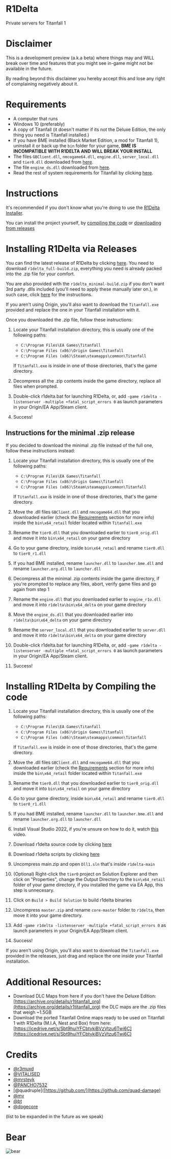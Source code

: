 # R1Delta
Private servers for Titanfall 1

# Disclaimer
This is a development preview (a.k.a beta) where things may and WILL break over time and features that you might see in-game might not be available in the future.

By reading beyond this disclaimer you hereby accept this and lose any right of complaining negatively about it.

# Requirements
- A computer that runs
- Windows 10 (preferably)
- A copy of Titanfall (it doesn't matter if its not the Deluxe Edition, the only thing you need is Titanfall installed.)
- If you have BME installed (Black Market Edition, a mod for Titanfall 1), uninstall it or back up the `bin` folder for your game, **BME IS INCOMPATIBLE WITH R1DELTA AND WILL BREAK YOUR INSTALL**
- The files `GBClient.dll`, `nmcogame64.dll`, `engine.dll`, `server_local.dll` and `tier0.dll` downloaded from [here](https://github.com/r1delta/r1delta/files/13839300/Bin_2.zip).
- The file `engine_ds.dll` downloaded from [here](https://github.com/user-attachments/files/16607639/engine_ds.zip).
- Read the rest of system requirements for Titanfall by clicking [here](https://www.ea.com/games/titanfall/titanfall).

# Instructions
It's recommended if you don't know what you're doing to use the [R1Delta Installer](https://github.com/r1delta/r1delta_installer/releases).

You can install the project yourself, by [compiling the code](https://github.com/r1delta/r1delta/tree/main#installing-r1delta-by-compiling-the-code) or [downloading from releases](https://github.com/r1delta/r1delta/tree/main#installing-r1delta-via-releases)

# Installing R1Delta via Releases
You can find the latest release of R1Delta by clicking [here](https://github.com/r1delta/r1delta/releases/). You need to download `r1delta_full-build.zip`, everything you need is already packed into the .zip file for your comfort.

You are also provided with the `r1delta_minimal-build.zip` if you don't want 3rd party .dlls included (you'll need to apply these manually later on.), in such case, click [here](#instructions-for-the-minimal-zip-release) for the instructions.

If you aren't using Origin, you'll also want to download the `Titanfall.exe` provided and replace the one in your Titanfall installation with it.

Once you downloaded the .zip file, follow these instructions:
1) Locate your Titanfall installation directory, this is usually one of the following paths:
    - `C:\Program Files\EA Games\Titanfall`
    - `C:\Program Files (x86)\Origin Games\Titanfall`
    - `C:\Program Files (x86)\Steam\steamapps\common\Titanfall`
    
    If `Titanfall.exe` is inside in one of those directories, that's the game directory.
2) Decompress all the .zip contents inside the game directory, replace all files when prompted.
3) Double-click r1delta.bat for launching R1Delta, or, add `-game r1delta -listenserver -multiple +fatal_script_errors 0` as launch parameters in your Origin/EA App/Steam client.
4) Success!

## Instructions for the minimal .zip release
If you decided to download the minimal .zip file instead of the full one, follow these instructions instead:

1) Locate your Titanfall installation directory, this is usually one of the following paths:
    - `C:\Program Files\EA Games\Titanfall`
    - `C:\Program Files (x86)\Origin Games\Titanfall`
    - `C:\Program Files (x86)\Steam\steamapps\common\Titanfall`
    
    If `Titanfall.exe` is inside in one of those directories, that's the game directory.
2) Move the .dll files `GBClient.dll` and `nmcogame64.dll` that you downloaded earlier (check the [Requirements](#requirements) section for more info) inside the `bin\x64_retail` folder located within `Titanfall.exe`
3) Rename the `tier0.dll` that you downloaded earlier to `tier0_orig.dll` and move it into `bin\x64_retail` on your game directory
4) Go to your game directory, inside `bin\x64_retail` and rename `tier0.dll` to `tier0_r1.dll`
5) If you had BME installed, rename `launcher.dll` to `launcher.bme.dll` and rename `launcher.org.dll` to `launcher.dll`
6) Decompress all the minimal .zip contents inside the game directory, if you're prompted to replace any files, abort, verify game files and go again from step 1
7) Rename the `engine.dll` that you downloaded earlier to `engine_r1o.dll` and move it into `r1delta\bin\x64_delta` on your game directory
8) Move the `engine_ds.dll` that you downloaded earlier into `r1delta\bin\x64_delta` on your game directory
9) Rename the `server_local.dll` that you downloaded earlier to `server.dll` and move it into `r1delta\bin\x64_delta` on your game directory
9) Double-click r1delta.bat for launching R1Delta, or, add `-game r1delta -listenserver -multiple +fatal_script_errors 0` as launch parameters in your Origin/EA App/Steam client.
10) Success!

# Installing R1Delta by Compiling the code

1) Locate your Titanfall installation directory, this is usually one of the following paths:
    - `C:\Program Files\EA Games\Titanfall`
    - `C:\Program Files (x86)\Origin Games\Titanfall`
    - `C:\Program Files (x86)\Steam\steamapps\common\Titanfall`
    
    If `Titanfall.exe` is inside in one of those directories, that's the game directory.
2) Move the .dll files `GBClient.dll` and `nmcogame64.dll` that you downloaded earlier (check the [Requirements](#requirements) section for more info) inside the `bin\x64_retail` folder located within `Titanfall.exe`
3) Rename the `tier0.dll` that you downloaded earlier to `tier0_orig.dll` and move it into `bin\x64_retail` on your game directory
4) Go to your game directory, inside `bin\x64_retail` and rename `tier0.dll` to `tier0_r1.dll`
5) If you had BME installed, rename `launcher.dll` to `launcher.bme.dll` and rename `launcher.org.dll` to `launcher.dll`
6) Install Visual Studio 2022, if you're unsure on how to do it, watch [this](https://youtu.be/1OsGXuNA5cc?t=98) video.
7) Download r1delta source code by clicking [here](https://github.com/r1delta/r1delta/archive/main.zip)
8) Download r1delta scripts by clicking [here](https://github.com/r1delta/core/archive/master.zip)
9) Uncompress main.zip and open `Dll1.sln` that's inside `r1delta-main`
10) (Optional) Right-click the `tier0` project on Solution Explorer and then click on "Properties", change the Output Directory to the `bin\x64_retail` folder of your game directory, if you installed the game via EA App, this step is unnecesary.
11) Click on `Build > Build Solution` to build r1delta binaries
12) Uncompress `master.zip` and rename `core-master` folder to `r1delta`, then move it into your game directory.
13) Add `-game r1delta -listenserver -multiple +fatal_script_errors 0` as launch parameters in your Origin/EA App/Steam client.
14) Success!

If you aren't using Origin, you'll also want to download the `Titanfall.exe` provided in the releases, just drag and replace the one inside your Titanfall installation.

# Additional Resources:
- Download DLC Maps from here if you don't have the Deluxe Edition: [https://archive.org/details/r1titanfall_org](https://archive.org/details/r1titanfall_org) the DLC maps are the .zip files that weigh ~1.5GB
- Download the ported Titanfall Online maps ready to be used on Titanfall 1 with R1Delta (M.I.A, Nest and Box) from here: [https://icedrive.net/s/Sbt9huiYFCbtykiBVzVtzu6Twi6C](https://icedrive.net/s/Sbt9huiYFCbtykiBVzVtzu6Twi6C)

# Credits
- [@r3muxd](https://github.com/r3muxd)
- [@VITALISED](https://github.com/VITALISED)
- [@mrsteyk](https://github.com/mrsteyk)
- [@PANCHO7532](https://github.com/PANCHO7532)
- [@quadruple]([https://github.com/](https://github.com/quad-damage)
- [@mv](https://github.com/mvoolt)
- [@bt](https://github.com/caatge)
- [@dogecore](https://github.com/HappyDOGE)

(list to be expanded in the future as we speak)
# Bear
![bear](https://github.com/r1delta/r1delta/assets/37985788/41548f20-0878-4e1e-8538-e9be808fc363)
